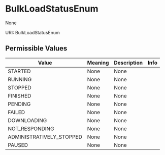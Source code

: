 # BulkLoadStatusEnum

None

URI: BulkLoadStatusEnum

## Permissible Values

| Value | Meaning | Description | Info |
| --- | --- | --- | --- |
| STARTED | None | None | |
| RUNNING | None | None | |
| STOPPED | None | None | |
| FINISHED | None | None | |
| PENDING | None | None | |
| FAILED | None | None | |
| DOWNLOADING | None | None | |
| NOT_RESPONDING | None | None | |
| ADMINISTRATIVELY_STOPPED | None | None | |
| PAUSED | None | None | |



